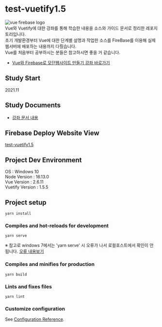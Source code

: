 # test-vuetify1.5

<img src="https://s3.tproger.ru/uploads/2019/02/vue-cover.jpg" alt="vue firebase logo"></img>  
Vue와 Vuetify에 대한 강좌를 통해 학습한 내용을 소스와 가이드 문서로 정리한 레포지토리입니다.   
초기 개발환경부터 Vue에 대한 단계별 설명과 작업한 소스를 FireBase를 이용해 실제 웹서버에 배포하는 내용까지 다뤘습니다.   
Vue를 처음부터 공부하시는 분들은 참고하시면 좋을 거 같습니다.   

* [Vue와 Firebase로 모던웹사이트 만들기 강좌 바로가기](https://www.youtube.com/playlist?list=PLjpTKic1SLZs3GsJXwKgoJWu6wNQKt_GY)

## Study Start
2021.11

## Study Documents
* [강좌 문서 내용](documents/README.md)

## Firebase Deploy Website View
[test-vuetify1.5](https://test-vf-15.web.app/)

## Project Dev Environment
OS : Windows 10   
Node Version : 16.13.0   
Vue Version : 2.6.11   
Vuetify Version : 1.5.5   

## Project setup
```
yarn install
```

### Compiles and hot-reloads for development
```
yarn serve
```
※ 참고로 windows 7에서는 'yarn serve' 시 오류가 나서 로컬호스트에서 확인이 안 됩니다. [오류 내용보기](https://github.com/limseongeun/test-vuetify1.5/issues/1)

### Compiles and minifies for production
```
yarn build
```

### Lints and fixes files
```
yarn lint
```

### Customize configuration
See [Configuration Reference](https://cli.vuejs.org/config/).
